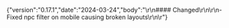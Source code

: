 {"version":"0.17.1","date":"2024-03-24","body":"\r\n#### Changed\r\n\r\n- Fixed npc filter on mobile causing broken layouts\r\n\r"}